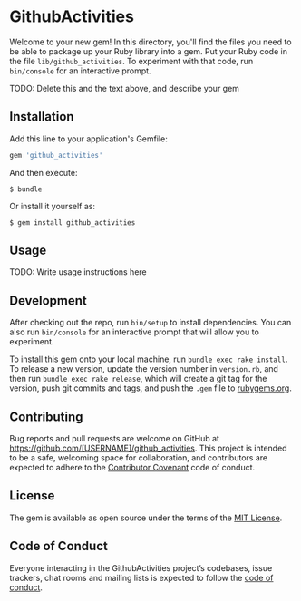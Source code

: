 # GithubActivities

Welcome to your new gem! In this directory, you'll find the files you need to be able to package up your Ruby library into a gem. Put your Ruby code in the file `lib/github_activities`. To experiment with that code, run `bin/console` for an interactive prompt.

TODO: Delete this and the text above, and describe your gem

## Installation

Add this line to your application's Gemfile:

```ruby
gem 'github_activities'
```

And then execute:

    $ bundle

Or install it yourself as:

    $ gem install github_activities

## Usage

TODO: Write usage instructions here

## Development

After checking out the repo, run `bin/setup` to install dependencies. You can also run `bin/console` for an interactive prompt that will allow you to experiment.

To install this gem onto your local machine, run `bundle exec rake install`. To release a new version, update the version number in `version.rb`, and then run `bundle exec rake release`, which will create a git tag for the version, push git commits and tags, and push the `.gem` file to [rubygems.org](https://rubygems.org).

## Contributing

Bug reports and pull requests are welcome on GitHub at https://github.com/[USERNAME]/github_activities. This project is intended to be a safe, welcoming space for collaboration, and contributors are expected to adhere to the [Contributor Covenant](http://contributor-covenant.org) code of conduct.

## License

The gem is available as open source under the terms of the [MIT License](https://opensource.org/licenses/MIT).

## Code of Conduct

Everyone interacting in the GithubActivities project’s codebases, issue trackers, chat rooms and mailing lists is expected to follow the [code of conduct](https://github.com/[USERNAME]/github_activities/blob/master/CODE_OF_CONDUCT.md).

